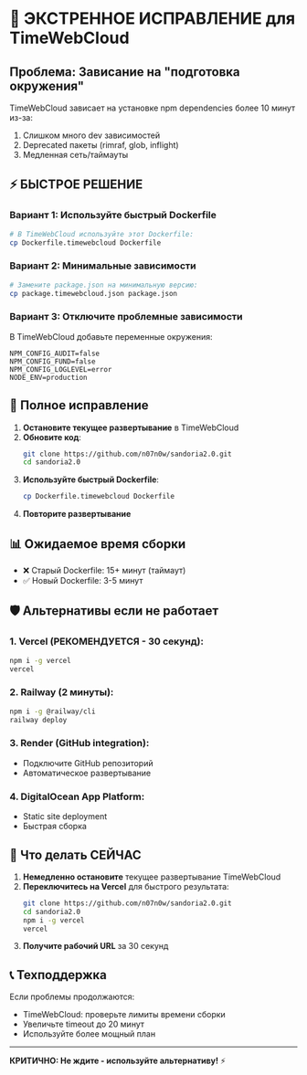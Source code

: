 # 🚨 ЭКСТРЕННОЕ ИСПРАВЛЕНИЕ для TimeWebCloud

## Проблема: Зависание на "подготовка окружения"

TimeWebCloud зависает на установке npm dependencies более 10 минут из-за:
1. Слишком много dev зависимостей
2. Deprecated пакеты (rimraf, glob, inflight)
3. Медленная сеть/таймауты

## ⚡ БЫСТРОЕ РЕШЕНИЕ

### Вариант 1: Используйте быстрый Dockerfile

```bash
# В TimeWebCloud используйте этот Dockerfile:
cp Dockerfile.timewebcloud Dockerfile
```

### Вариант 2: Минимальные зависимости

```bash
# Замените package.json на минимальную версию:
cp package.timewebcloud.json package.json
```

### Вариант 3: Отключите проблемные зависимости

В TimeWebCloud добавьте переменные окружения:
```
NPM_CONFIG_AUDIT=false
NPM_CONFIG_FUND=false
NPM_CONFIG_LOGLEVEL=error
NODE_ENV=production
```

## 🔧 Полное исправление

1. **Остановите текущее развертывание** в TimeWebCloud
2. **Обновите код**:
   ```bash
   git clone https://github.com/n07n0w/sandoria2.0.git
   cd sandoria2.0
   ```
3. **Используйте быстрый Dockerfile**:
   ```bash
   cp Dockerfile.timewebcloud Dockerfile
   ```
4. **Повторите развертывание**

## 📊 Ожидаемое время сборки

- ❌ Старый Dockerfile: 15+ минут (таймаут)
- ✅ Новый Dockerfile: 3-5 минут

## 🛡️ Альтернативы если не работает

### 1. Vercel (РЕКОМЕНДУЕТСЯ - 30 секунд):
```bash
npm i -g vercel
vercel
```

### 2. Railway (2 минуты):
```bash
npm i -g @railway/cli
railway deploy
```

### 3. Render (GitHub integration):
- Подключите GitHub репозиторий
- Автоматическое развертывание

### 4. DigitalOcean App Platform:
- Static site deployment
- Быстрая сборка

## 🎯 Что делать СЕЙЧАС

1. **Немедленно остановите** текущее развертывание TimeWebCloud
2. **Переключитесь на Vercel** для быстрого результата:
   ```bash
   git clone https://github.com/n07n0w/sandoria2.0.git
   cd sandoria2.0
   npm i -g vercel
   vercel
   ```
3. **Получите рабочий URL** за 30 секунд

## 📞 Техподдержка

Если проблемы продолжаются:
- TimeWebCloud: проверьте лимиты времени сборки
- Увеличьте timeout до 20 минут
- Используйте более мощный план

---

**КРИТИЧНО: Не ждите - используйте альтернативу!** ⚡ 